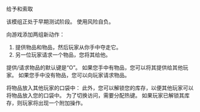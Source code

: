给予和索取

该模组正处于早期测试阶段。 使用风险自负。

向游戏添加两组新动作：
1. 提供物品和物品，然后玩家从你手中夺走它。
2. 另一位玩家请求一个物品，您将其给他。

提供/请求物品的默认键是“O”。 如果您手中有物品，您可以将其提供给其他玩家。 如果您手中没有物品，您可以向玩家请求物品。

将物品放入其他玩家的口袋中：
此外，您可以解锁您的库存，以便其他玩家可以将物品放入您的口袋中。
为了切换访问，需要分配热键。
如果玩家已解锁其库存，则玩家将出现一个附加操作。
